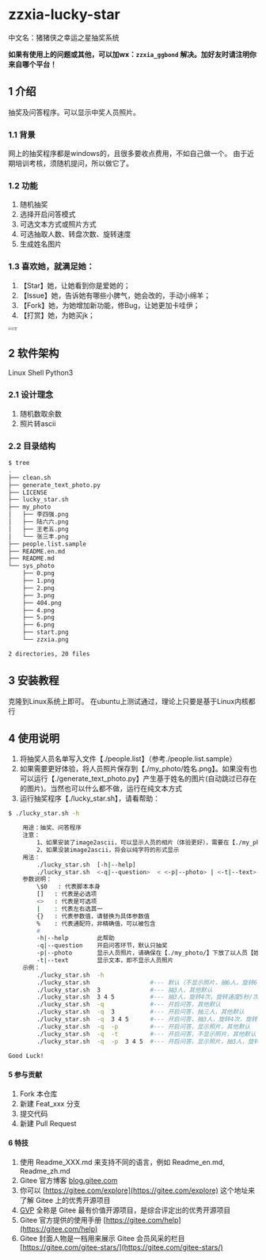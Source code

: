 # zzxia-lucky-star

中文名：猪猪侠之幸运之星抽奖系统

**如果有使用上的问题或其他，可以加wx：`zzxia_ggbond` 解决。加好友时请注明你来自哪个平台！**


## 1 介绍
抽奖及问答程序。可以显示中奖人员照片。

### 1.1 背景
网上的抽奖程序都是windows的，且很多要收点费用，不如自己做一个。
由于近期培训考核，须随机提问，所以做它了。

### 1.2 功能
1. 随机抽奖
1. 选择开启问答模式
1. 可选文本方式或照片方式
1. 可选抽取人数、转盘次数、旋转速度
1. 生成姓名图片

### 1.3 喜欢她，就满足她：

1. 【Star】她，让她看到你是爱她的；
1. 【Issue】她，告诉她有哪些小脾气，她会改的，手动小绵羊；
1. 【Fork】她，为她增加新功能，修Bug，让她更加卡哇伊；
1. 【打赏】她，为她买jk；
<img src="https://gitee.com/zhf_sy/pic-bed/raw/master/dao.png" alt="打赏" style="zoom:40%;" />


## 2 软件架构
Linux Shell
Python3

### 2.1 设计理念
1. 随机数取余数
1. 照片转ascii

### 2.2 目录结构
```bash
$ tree
.
├── clean.sh
├── generate_text_photo.py
├── LICENSE
├── lucky_star.sh
├── my_photo
│   ├── 李四强.png
│   ├── 陆六六.png
│   ├── 王老五.png
│   └── 张三丰.png
├── people.list.sample
├── README.en.md
├── README.md
└── sys_photo
    ├── 0.png
    ├── 1.png
    ├── 2.png
    ├── 3.png
    ├── 404.png
    ├── 4.png
    ├── 5.png
    ├── 6.png
    ├── start.png
    └── zzxia.png

2 directories, 20 files
```


## 3 安装教程

克隆到Linux系统上即可。
在ubuntu上测试通过，理论上只要是基于Linux内核都行


## 4 使用说明

1. 将抽奖人员名单写入文件【./people.list】（参考./people.list.sample）
2. 如果需要更好体验，将人员照片保存到【./my_photo/姓名.png】。如果没有也可以运行【./generate_text_photo.py】产生基于姓名的图片(自动跳过已存在的图片)。当然也可以什么都不做，运行在纯文本方式
3. 运行抽奖程序【./lucky_star.sh】，请看帮助：

```bash
$ ./lucky_star.sh -h

    用途：抽奖、问答程序
    注意：
        1、如果安装了image2ascii，可以显示人员的相片（体验更好），需要在【./my_photo/】下放以人员【姓名.png】或【姓名.jpg】的照片
        2、如果没装image2ascii，将会以纯字符的形式显示
    用法：
        ./lucky_star.sh  [-h|--help]
        ./lucky_star.sh  <-q|--question>  < <-p|--photo> | <-t|--text> >  <{抽几次}>  <{旋转几次}>  <{旋转速度}>      #--- 默认：抽6次，旋转6次，旋转速度1秒/次
    参数说明：
        \$0   : 代表脚本本身
        []   : 代表是必选项
        <>   : 代表是可选项
        |    : 代表左右选其一
        {}   : 代表参数值，请替换为具体参数值
        %    : 代表通配符，非精确值，可以被包含
        #
        -h|--help        此帮助
        -q|--question    开启问答环节，默认只抽奖
        -p|--photo       显示人员照片，请确保在【./my_photo/】下放了以人员【姓名.png】或【姓名.jpg】的照片
        -t|--text        显示文本，即不显示人员照片
    示例：
        ./lucky_star.sh  -h
        ./lucky_star.sh                 #--- 默认（不显示照片，抽6人，旋转6次，旋转速度1秒/次）
        ./lucky_star.sh  3              #--- 抽3人，其他默认
        ./lucky_star.sh  3 4 5          #--- 抽3人，旋转4次，旋转速度5秒/次
        ./lucky_star.sh  -q             #--- 开启问答，其他默认
        ./lucky_star.sh  -q  3          #--- 开启问答，抽三人，其他默认
        ./lucky_star.sh  -q  3 4 5      #--- 开启问答，抽3人，旋转4次，旋转速度5秒/次
        ./lucky_star.sh  -q  -p         #--- 开启问答，显示照片，其他默认
        ./lucky_star.sh  -q  -t         #--- 开启问答，不显示照片，其他默认
        ./lucky_star.sh  -q  -p  3 4 5  #--- 开启问答，显示照片，抽3人，旋转4次，旋转速度5秒/次

Good Luck!
```


#### 5 参与贡献

1.  Fork 本仓库
2.  新建 Feat_xxx 分支
3.  提交代码
4.  新建 Pull Request


#### 6 特技

1.  使用 Readme\_XXX.md 来支持不同的语言，例如 Readme\_en.md, Readme\_zh.md
2.  Gitee 官方博客 [blog.gitee.com](https://blog.gitee.com)
3.  你可以 [https://gitee.com/explore](https://gitee.com/explore) 这个地址来了解 Gitee 上的优秀开源项目
4.  [GVP](https://gitee.com/gvp) 全称是 Gitee 最有价值开源项目，是综合评定出的优秀开源项目
5.  Gitee 官方提供的使用手册 [https://gitee.com/help](https://gitee.com/help)
6.  Gitee 封面人物是一档用来展示 Gitee 会员风采的栏目 [https://gitee.com/gitee-stars/](https://gitee.com/gitee-stars/)

